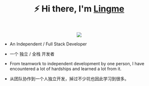 <h1 align="center">⚡ Hi there, I'm <a href="https://lingmin.me/" target="_blank">Lingme</a></h1>

<br/>

<p align="center">
  <a href="https://www.lingmin.me/">
    <img src="https://readme-typing-svg.demolab.com/?lines=Full%20Stack%20Application%20Engineer;Dekstop,Mobile%20App,Web,Distributed%20Application;Crawler,Automation,Reverse%20Engineering;7%2B%20years%20of%20architecture%20experience;I'm%20Lingme&width=440&height=45&color=58a6ff&vCenter=true&pause=1000&size=22" /></a>
</p>

* An Independent / Full Stack Developer

* 一个 独立 / 全栈 开发者

* From teamwork to independent development by one person, I have encountered a lot of hardships and learned a lot from it.

* 从团队协作到一个人独立开发，掉过不少坑也因此学习到很多。

